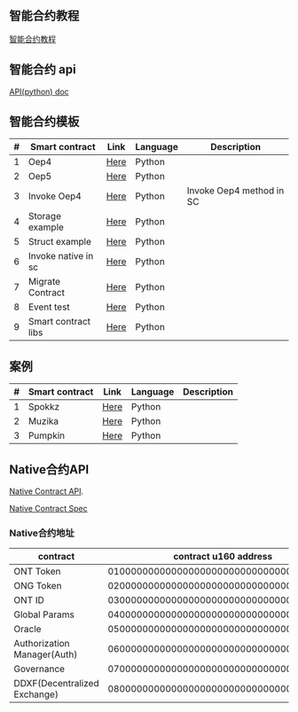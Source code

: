 
##  智能合约教程

[智能合约教程](https://github.com/ontio/ontology-smartcontract/tree/master/smart-contract-tutorial)

##  智能合约 api

[API(python) doc](https://apidoc.ont.io/smartcontract/)

## 智能合约模板

| # | Smart contract                             | Link         |        Language      |   Description   |
| -----| ---------------------------------------- | ----------- | ---------------- | ---------------- |
| 1| Oep4                                   | [Here](https://github.com/tonyclarking/python-template/blob/master/OEP4Sample/OEP4Sample.py)        |    Python     |      |
| 2| Oep5                               | [Here](https://github.com/tonyclarking/python-template/blob/master/OEP5Sample/OEP5Sample.py)        |  Python   |     |
| 3| Invoke Oep4       | [Here](https://github.com/tonyclarking/python-template/blob/master/Static_Call_Oep4/static_call_Oep4.py)         |  Python  |  Invoke Oep4 method in SC   |
| 4| Storage example            | [Here](https://github.com/tonyclarking/python-template/blob/master/Storage_Example/storage_example.py)   |   Python  |     |
| 5| Struct example            | [Here](https://github.com/tonyclarking/python-template/blob/master/Struct_Example/struct_example.py)      |   Python  |     |
| 6| Invoke native in sc         | [Here](https://github.com/tonyclarking/python-template/blob/master/NativeAssetInvoke/native_asset_invoke.py)        | Python |     |
| 7| Migrate Contract         | [Here](https://github.com/tonyclarking/python-template/blob/master/MigrateDestruct/migrate_destroyWithinContract.py)        | Python |     |
| 8| Event test        | [Here](https://github.com/tonyclarking/python-template/blob/master/EventTest/event_test.py)        | Python|     |
| 9| Smart contract  libs         | [Here](https://github.com/tonyclarking/python-template/tree/master/libs)        | Python|     |

## 案例

| # | Smart contract                             | Link         |        Language      |   Description   |
| -----| ---------------------------------------- | ----------- | ---------------- | ---------------- |
| 1| Spokkz                                   | [Here](https://github.com/Spuul/spokkz-ontology-smart-contracts/blob/master/contracts/contracts/SpokkzCoin.py)        |    Python     |      |
| 2| Muzika                                   | [Here](https://github.com/MuzikaFoundation/ontology-smart-contract/blob/master/contracts/contracts/MuzikaCoin.py)        |    Python     |      |
| 3| Pumpkin                                  | [Here](https://github.com/skyinglyh1/CollectPumpkin/blob/master/collectPumpkin.py)        |    Python     |      |



## Native合约API

[Native Contract API](https://github.com/ontio/ontology/blob/master/docs/specifications/native_contract/paramapi.md).

[Native Contract Spec](https://github.com/ontio/ontology-smartcontract/tree/master/smartcontract/native)

### Native合约地址

contract | contract u160 address | Address
---|---|---
ONT Token | 0100000000000000000000000000000000000000| AFmseVrdL9f9oyCzZefL9tG6UbvhUMqNMV
ONG Token | 0200000000000000000000000000000000000000 | AFmseVrdL9f9oyCzZefL9tG6UbvhfRZMHJ
ONT ID | 0300000000000000000000000000000000000000 | AFmseVrdL9f9oyCzZefL9tG6Ubvho7BUwN
Global Params | 0400000000000000000000000000000000000000 | AFmseVrdL9f9oyCzZefL9tG6UbvhrUqmc2
Oracle | 0500000000000000000000000000000000000000 | AFmseVrdL9f9oyCzZefL9tG6UbvhzQYRMK
Authorization Manager(Auth) | 0600000000000000000000000000000000000000 | AFmseVrdL9f9oyCzZefL9tG6Ubvi9BuggV
Governance | 0700000000000000000000000000000000000000 | AFmseVrdL9f9oyCzZefL9tG6UbviEH9ugK
DDXF(Decentralized Exchange) | 0800000000000000000000000000000000000000 | AFmseVrdL9f9oyCzZefL9tG6UbviKTaSnK


